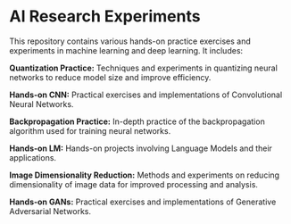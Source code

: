 # AI Research Experiments
This repository contains various hands-on practice exercises and experiments in machine learning and deep learning. It includes:

**Quantization Practice:** Techniques and experiments in quantizing neural networks to reduce model size and improve efficiency.  

**Hands-on CNN:** Practical exercises and implementations of Convolutional Neural Networks.  

**Backpropagation Practice:** In-depth practice of the backpropagation algorithm used for training neural networks.  

**Hands-on LM:** Hands-on projects involving Language Models and their applications.  

**Image Dimensionality Reduction:** Methods and experiments on reducing dimensionality of image data for improved processing and analysis.  

**Hands-on GANs:** Practical exercises and implementations of Generative Adversarial Networks.